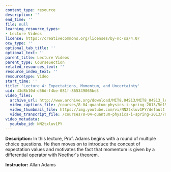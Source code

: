 ```yaml
---
content_type: resource
description: ''
end_time: ''
file: null
learning_resource_types:
- Lecture Videos
license: https://creativecommons.org/licenses/by-nc-sa/4.0/
ocw_type: ''
optional_tab_title: ''
optional_text: ''
parent_title: Lecture Videos
parent_type: CourseSection
related_resources_text: ''
resource_index_text: ''
resourcetype: Video
start_time: ''
title: 'Lecture 4: Expectations, Momentum, and Uncertainty'
uid: 43d8b10d-d56d-f4be-081f-865349065be3
video_files:
  archive_url: http://www.archive.org/download/MIT8.04S13/MIT8_04S13_lec04_300k.mp4
  video_captions_file: /courses/8-04-quantum-physics-i-spring-2013/5e150b52d0fa5606b9a1072f9185688f_NN2txluv1PY.vtt
  video_thumbnail_file: https://img.youtube.com/vi/NN2txluv1PY/default.jpg
  video_transcript_file: /courses/8-04-quantum-physics-i-spring-2013/7d1d673da716edcc946f986afad93139_NN2txluv1PY.pdf
video_metadata:
  youtube_id: NN2txluv1PY
---
```


**Description:** In this lecture, Prof. Adams begins with a round of multiple choice questions. He then moves on to introduce the concept of expectation values and motivates the fact that momentum is given by a differential operator with Noether's theorem.

**Instructor:** Allan Adams

